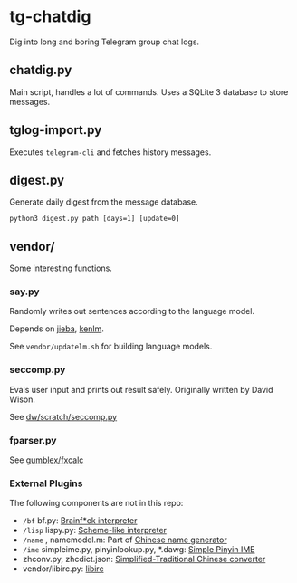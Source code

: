 # tg-chatdig
Dig into long and boring Telegram group chat logs.

## chatdig.py

Main script, handles a lot of commands. Uses a SQLite 3 database to store messages.

## tglog-import.py

Executes `telegram-cli` and fetches history messages.

## digest.py

Generate daily digest from the message database.

`python3 digest.py path [days=1] [update=0]`

## vendor/

Some interesting functions.

### say.py

Randomly writes out sentences according to the language model.

Depends on [jieba](https://github.com/fxsjy/jieba), [kenlm](https://github.com/kpu/kenlm).

See `vendor/updatelm.sh` for building language models.

### seccomp.py

Evals user input and prints out result safely. Originally written by David Wison.

See [dw/scratch/seccomp.py](https://github.com/dw/scratch/blob/master/seccomp.py)

### fparser.py

See [gumblex/fxcalc](https://github.com/gumblex/fxcalc)

### External Plugins

The following components are not in this repo:

* `/bf` bf.py: [Brainf*ck interpreter](http://www.cs.princeton.edu/~ynaamad/misc/bf.htm)
* `/lisp` lispy.py: [Scheme-like interpreter](http://norvig.com/lispy.html)
* `/name` , namemodel.m: Part of [Chinese name generator](https://github.com/gumblex/chinesename)
* `/ime` simpleime.py, pinyinlookup.py, \*.dawg: [Simple Pinyin IME](https://github.com/gumblex/simpleime)
* zhconv.py, zhcdict.json: [Simplified-Traditional Chinese converter](https://github.com/gumblex/zhconv)
* vendor/libirc.py: [libirc](https://github.com/m13253/libirc)
